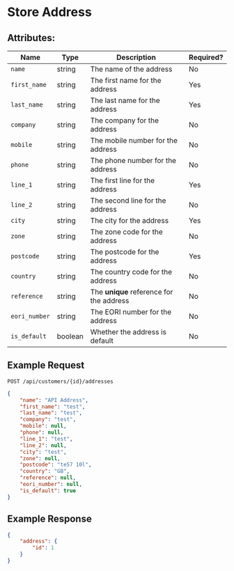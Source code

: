 # Store Address

## Attributes:

| Name           | Type    | Description                              | Required? |
|----------------|---------|------------------------------------------|-----------|
| `name`         | string  | The name of the address                  | No        |
| `first_name`   | string  | The first name for the address           | Yes       |
| `last_name`    | string  | The last name for the address            | Yes       |
| `company`      | string  | The company for the address              | No        |
| `mobile`       | string  | The mobile number for the address        | No        |
| `phone`        | string  | The phone number for the address         | No        |
| `line_1`       | string  | The first line for the address           | Yes       |
| `line_2`       | string  | The second line for the address          | No        |
| `city`         | string  | The city for the address                 | Yes       |
| `zone`         | string  | The zone code for the address            | No        |
| `postcode`     | string  | The postcode for the address             | Yes       |
| `country`      | string  | The country code for the address         | No        |
| `reference`    | string  | The **unique** reference for the address | No        |
| `eori_number`  | string  | The EORI number for the address          | No        |
| `is_default`   | boolean | Whether the address is default           | No        |

## Example Request

```http request
POST /api/customers/{id}/addresses
```

```json lines
{
    "name": "API Address",
    "first_name": "test",
    "last_name": "test",
    "company": "test",
    "mobile": null,
    "phone": null,
    "line_1": "test",
    "line_2": null,
    "city": "test",
    "zone": null,
    "postcode": "te57 10l",
    "country": "GB",
    "reference": null,
    "eori_number": null,
    "is_default": true
}
```

## Example Response

```json
{
    "address": {
        "id": 1
    }
}
```

